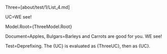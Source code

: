 Three=[about/test/1/List_4.md]

UC=WE see!

Model.Root={ThreeModel.Root}

Document=Apples, Bulgars=Barleys and Carrots are good for you. WE see!

Test=Deprefixing.  The {UC} is evaluated as {ThreeUC}, then as {UC}.